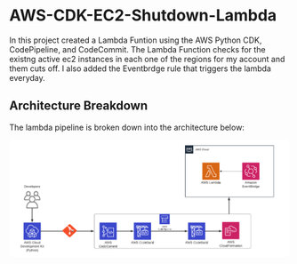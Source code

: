 # AWS-CDK-EC2-Shutdown-Lambda

In this project created a Lambda Funtion using the AWS Python CDK, CodePipeline, and CodeCommit. The Lambda Function checks for the existng active ec2 instances in each one of the regions for my account and them cuts off. I also added the Eventbrdge rule that triggers the lambda everyday.

## Architecture Breakdown

The lambda pipeline is broken down into the architecture below:

![lambda](https://github.com/rjones18/Images/blob/main/Lambda-Pipeline-Diagram.png)

